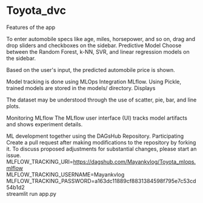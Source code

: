 # Toyota_dvc
Features of the app

To enter automobile specs like age, miles, horsepower, and so on, drag and drop sliders and checkboxes on the sidebar.
Predictive Model
Choose between the Random Forest, k-NN, SVR, and linear regression models on the sidebar.


Based on the user's input, the predicted automobile price is shown.



Model tracking is done using MLOps Integration MLflow.
Using Pickle, trained models are stored in the models/ directory.
Displays


The dataset may be understood through the use of scatter, pie, bar, and line plots.


Monitoring MLflow
The MLflow user interface (UI) tracks model artifacts and shows experiment details.


ML development together using the DAGsHub Repository.
Participating
Create a pull request after making modifications to the repository by forking it.
To discuss proposed adjustments for substantial changes, please start an issue.
MLFLOW_TRACKING_URI=https://dagshub.com/Mayankvlog/Toyota_mlops.mlflow \
MLFLOW_TRACKING_USERNAME=Mayankvlog \
MLFLOW_TRACKING_PASSWORD=a163dc11889cf8831384598f795e7c53cd54b1d2 \
streamlit run app.py


